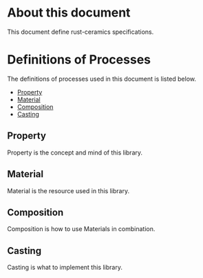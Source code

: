 # About this document
This document define rust-ceramics specifications.

# Definitions of Processes
The definitions of processes used in this document is listed below.

- [Property](#property)
- [Material](#material)
- [Composition](#composition)
- [Casting](#casting)

## <a name="property">Property
Property is the concept and mind of this library.

## <a name="material">Material
Material is the resource used in this library.

## <a name="composition">Composition
Composition is how to use Materials in combination.

## <a name="casting">Casting
Casting is what to implement this library.

